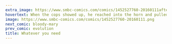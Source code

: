 ```yaml
---
extra_image: https://www.smbc-comics.com/comics/1452527760-20160111after.png
hovertext: When the cops showed up, he reached into the horn and pulled out his own hand with its middle finger up.
image: https://www.smbc-comics.com/comics/1452527760-20160111.png
next_comic: bloody-mary
prev_comic: evolution
title: Whatever you need
---
```


